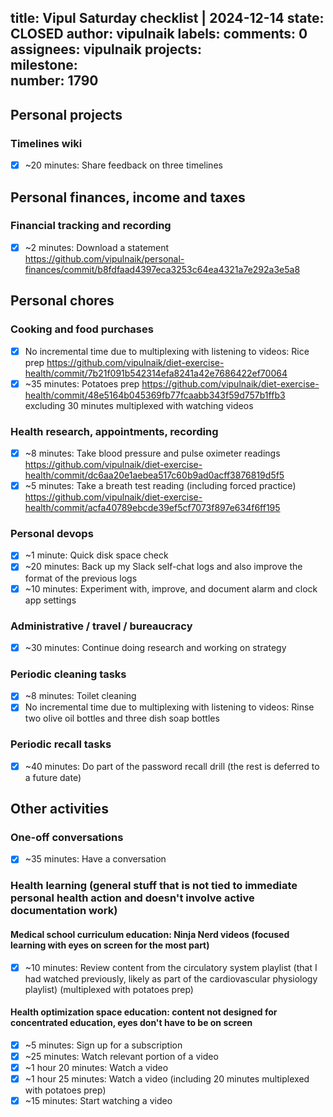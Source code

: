 title:	Vipul Saturday checklist | 2024-12-14
state:	CLOSED
author:	vipulnaik
labels:	
comments:	0
assignees:	vipulnaik
projects:	
milestone:	
number:	1790
--
## Personal projects

### Timelines wiki

- [x] ~20 minutes: Share feedback on three timelines

## Personal finances, income and taxes

### Financial tracking and recording

- [x] ~2 minutes: Download a statement https://github.com/vipulnaik/personal-finances/commit/b8fdfaad4397eca3253c64ea4321a7e292a3e5a8

## Personal chores

### Cooking and food purchases

- [x] No incremental time due to multiplexing with listening to videos: Rice prep https://github.com/vipulnaik/diet-exercise-health/commit/7b21f091b542314efa8241a42e7686422ef70064
- [x] ~35 minutes: Potatoes prep https://github.com/vipulnaik/diet-exercise-health/commit/48e5164b045369fb77fcaabb343f59d757b1ffb3 excluding 30 minutes multiplexed with watching videos

### Health research, appointments, recording

- [x] ~8 minutes: Take blood pressure and pulse oximeter readings https://github.com/vipulnaik/diet-exercise-health/commit/dc6aa20e1aebea517c60b9ad0acff3876819d5f5
- [x] ~5 minutes: Take a breath test reading (including forced practice) https://github.com/vipulnaik/diet-exercise-health/commit/acfa40789ebcde39ef5cf7073f897e634f6ff195

### Personal devops

- [x] ~1 minute: Quick disk space check
- [x] ~20 minutes: Back up my Slack self-chat logs and also improve the format of the previous logs
- [x] ~10 minutes: Experiment with, improve, and document alarm and clock app settings

### Administrative /  travel / bureaucracy

- [x] ~30 minutes: Continue doing research and working on strategy

### Periodic cleaning tasks

- [x] ~8 minutes: Toilet cleaning
- [x] No incremental time due to multiplexing with listening to videos: Rinse two olive oil bottles and three dish soap bottles

### Periodic recall tasks

- [x] ~40 minutes: Do part of the password recall drill (the rest is deferred to a future date)

## Other activities

### One-off conversations

- [x] ~35 minutes: Have a conversation

### Health learning (general stuff that is not tied to immediate personal health action and doesn't involve active documentation work)

#### Medical school curriculum education: Ninja Nerd videos (focused learning with eyes on screen for the most part)

- [x] ~10 minutes: Review content from the circulatory system playlist (that I had watched previously, likely as part of the cardiovascular physiology playlist) (multiplexed with potatoes prep)

#### Health optimization space education: content not designed for concentrated education, eyes don't have to be on screen

- [x] ~5 minutes: Sign up for a subscription
- [x] ~25 minutes: Watch relevant portion of a video
- [x] ~1 hour 20 minutes: Watch a video
- [x] ~1 hour 25 minutes: Watch a video (including 20 minutes multiplexed with potatoes prep)
- [x] ~15 minutes: Start watching a video
